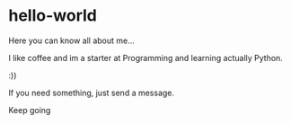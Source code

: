 # hello-world
Here you can know all about me...


I like coffee and im a starter at Programming and learning actually Python. 

:))


If you need something, just send a message.


Keep going
